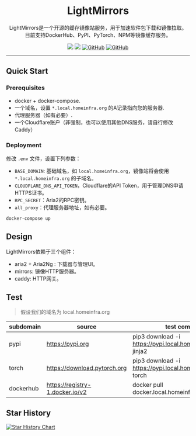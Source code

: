 <div style="text-align: center">

# LightMirrors

LightMirrors是一个开源的缓存镜像站服务，用于加速软件包下载和镜像拉取。
目前支持DockerHub、PyPI、PyTorch、NPM等镜像缓存服务。


<a href='https://github.com/NoCLin/LightMirrors/'><img src='https://img.shields.io/badge/Light-Mirrors-green'></a>
<a href='https://github.com/homeinfra-org/infra'><img src='https://img.shields.io/static/v1?label=Home&message=Infra&color=orange'></a> 
[![GitHub](https://img.shields.io/github/stars/NoCLin/LightMirrors?style=social)](https://github.com/NoCLin/LightMirrors)
[![GitHub](https://img.shields.io/github/forks/NoCLin/LightMirrors?style=social)](https://github.com/NoCLin/LightMirrors)

</div>


---

## Quick Start

### Prerequisites

- docker + docker-compose.
- 一个域名，设置 `*.local.homeinfra.org` 的A记录指向您的服务器.
- 代理服务器（如有必要）.
- 一个Cloudflare账户（非强制，也可以使用其他DNS服务，请自行修改Caddy）

### Deployment

修改 `.env` 文件，设置下列参数：

- `BASE_DOMAIN`: 基础域名，如 `local.homeinfra.org`，镜像站将会使用 `*.local.homeinfra.org` 的子域名。
- `CLOUDFLARE_DNS_API_TOKEN`，Cloudflare的API Token，用于管理DNS申请HTTPS证书。
- `RPC_SECRET`：Aria2的RPC密钥。
- `all_proxy`：代理服务器地址，如有必要。

```bash
docker-compose up
```

## Design

LightMirrors依赖于三个组件：

- aria2 + Aria2Ng : 下载器与管理UI。
- mirrors: 镜像HTTP服务器。
- caddy: HTTP网关。

## Test

> 假设我们的域名为 local.homeinfra.org

| subdomain | source                          | test command                                                    |
|-----------|---------------------------------|-----------------------------------------------------------------|
| pypi      | https://pypi.org                | pip3 download -i https://pypi.local.homeinfra.org/simple jinja2 |
| torch     | https://download.pytorch.org    | pip3 download -i https://pypi.local.homeinfra.org/whl/ torch    |
| dockerhub | https://registry-1.docker.io/v2 | docker pull docker.local.homeinfra.org/alpine                   |


## Star History

[![Star History Chart](https://api.star-history.com/svg?repos=NoCLin/LightMirrors&type=Date)](https://star-history.com/#NoCLin/LightMirrors&Date)

